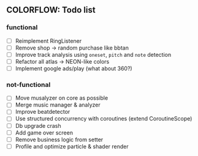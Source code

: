 ## COLORFLOW: Todo list

### functional
- [ ] Reimplement RingListener
- [ ] Remove shop -> random purchase like bbtan
- [ ] Improve track analysis using `oneset`, `pitch` and `note` detection
- [ ] Refactor all atlas -> NEON-like colors
- [ ] Implement google ads/play (what about 360?)

### not-functional
- [ ] Move musalyzer on core as possible
- [ ] Merge music manager & analyzer
- [ ] Improve beatdetector
- [ ] Use structured concurrency with coroutines (extend CoroutineScope)
- [ ] Db upgrade crash
- [ ] Add game over screen
- [ ] Remove business logic from setter
- [ ] Profile and optimize particle & shader render